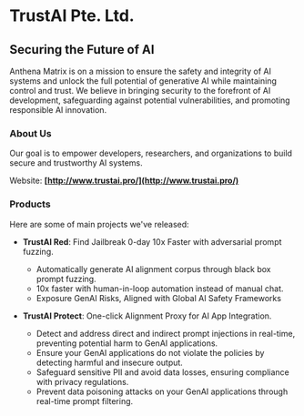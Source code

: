# TrustAI Pte. Ltd.

## Securing the Future of AI

Anthena Matrix is on a mission to ensure the safety and integrity of AI systems and unlock the full potential of generative AI while maintaining control and trust. We believe in bringing security to the forefront of AI development, safeguarding against potential vulnerabilities, and promoting responsible AI innovation.

### About Us

Our goal is to empower developers, researchers, and organizations to build secure and trustworthy AI systems.

Website: **[http://www.trustai.pro/](http://www.trustai.pro/)**

### Products

Here are some of main projects we've released:

- **TrustAI Red**: Find Jailbreak 0-day 10x Faster with adversarial prompt fuzzing.
  - Automatically generate AI alignment corpus through black box prompt fuzzing.
  - 10x faster with human-in-loop automation instead of manual chat.
  - Exposure GenAI Risks, Aligned with Global AI Safety Frameworks
 
- **TrustAI Protect**: One-click Alignment Proxy for AI App Integration.
  - Detect and address direct and indirect prompt injections in real-time, preventing potential harm to GenAI applications.
  - Ensure your GenAI applications do not violate the policies by detecting harmful and insecure output.
  - Safeguard sensitive PII and avoid data losses, ensuring compliance with privacy regulations.
  - Prevent data poisoning attacks on your GenAI applications through real-time prompt filtering.


<!--
**TrustAI-laboratory/TrustAI-laboratory** is a ✨ _special_ ✨ repository because its `README.md` (this file) appears on your GitHub profile.

Here are some ideas to get you started:

- 🔭 I’m currently working on ...
- 🌱 I’m currently learning ...
- 👯 I’m looking to collaborate on ...
- 🤔 I’m looking for help with ...
- 💬 Ask me about ...
- 📫 How to reach me: ...
- 😄 Pronouns: ...
- ⚡ Fun fact: ...
-->
